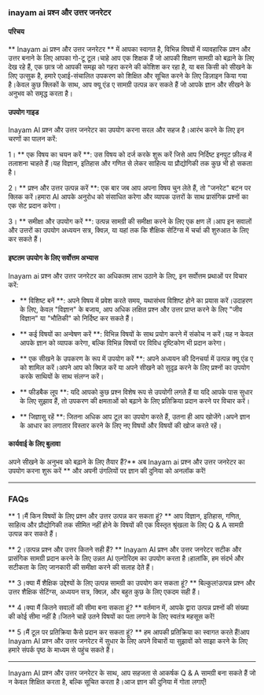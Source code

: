 ### inayam ai प्रश्न और उत्तर जनरेटर

#### परिचय
** Inayam ai प्रश्न और उत्तर जनरेटर ** में आपका स्वागत है, विभिन्न विषयों में व्यावहारिक प्रश्न और उत्तर बनाने के लिए आपका गो-टू टूल।चाहे आप एक शिक्षक हैं जो आपकी शिक्षण सामग्री को बढ़ाने के लिए देख रहे हैं, एक छात्र जो आपकी समझ को गहरा करने की कोशिश कर रहा है, या बस किसी को सीखने के लिए उत्सुक है, हमारे एआई-संचालित उपकरण को शिक्षित और सूचित करने के लिए डिज़ाइन किया गया है।केवल कुछ क्लिकों के साथ, आप क्यू एंड ए सामग्री उत्पन्न कर सकते हैं जो आपके ज्ञान और सीखने के अनुभव को समृद्ध करता है।

#### उपयोग गाइड
Inayam AI प्रश्न और उत्तर जनरेटर का उपयोग करना सरल और सहज है।आरंभ करने के लिए इन चरणों का पालन करें:

1। ** एक विषय का चयन करें **: उस विषय को दर्ज करके शुरू करें जिसे आप निर्दिष्ट इनपुट फ़ील्ड में तलाशना चाहते हैं।यह विज्ञान, इतिहास और गणित से लेकर साहित्य या प्रौद्योगिकी तक कुछ भी हो सकता है।

2। ** प्रश्न और उत्तर उत्पन्न करें **: एक बार जब आप अपना विषय चुन लेते हैं, तो "जनरेट" बटन पर क्लिक करें।हमारा AI आपके अनुरोध को संसाधित करेगा और व्यापक उत्तरों के साथ प्रासंगिक प्रश्नों का एक सेट प्रदान करेगा।

3। ** समीक्षा और उपयोग करें **: उत्पन्न सामग्री की समीक्षा करने के लिए एक क्षण लें।आप इन सवालों और उत्तरों का उपयोग अध्ययन सत्र, क्विज़, या यहां तक ​​कि शैक्षिक सेटिंग्स में चर्चा की शुरुआत के लिए कर सकते हैं।

#### इष्टतम उपयोग के लिए सर्वोत्तम अभ्यास
Inayam ai प्रश्न और उत्तर जनरेटर का अधिकतम लाभ उठाने के लिए, इन सर्वोत्तम प्रथाओं पर विचार करें:

- ** विशिष्ट बनें **: अपने विषय में प्रवेश करते समय, यथासंभव विशिष्ट होने का प्रयास करें।उदाहरण के लिए, केवल "विज्ञान" के बजाय, आप अधिक लक्षित प्रश्न और उत्तर प्राप्त करने के लिए "जीव विज्ञान" या "भौतिकी" को निर्दिष्ट कर सकते हैं।

- ** कई विषयों का अन्वेषण करें **: विभिन्न विषयों के साथ प्रयोग करने में संकोच न करें।यह न केवल आपके ज्ञान को व्यापक करेगा, बल्कि विभिन्न विषयों पर विविध दृष्टिकोण भी प्रदान करेगा।

- ** एक सीखने के उपकरण के रूप में उपयोग करें **: अपने अध्ययन की दिनचर्या में उत्पन्न क्यू एंड ए को शामिल करें।अपने आप को क्विज़ करें या अपने सीखने को सुदृढ़ करने के लिए प्रश्नों का उपयोग करके साथियों के साथ संलग्न करें।

- ** फीडबैक लूप **: यदि आपको कुछ प्रश्न विशेष रूप से उपयोगी लगते हैं या यदि आपके पास सुधार के लिए सुझाव हैं, तो उपकरण की क्षमताओं को बढ़ाने के लिए प्रतिक्रिया प्रदान करने पर विचार करें।

- ** जिज्ञासु रहें **: जितना अधिक आप टूल का उपयोग करते हैं, उतना ही आप खोजेंगे।अपने ज्ञान के आधार का लगातार विस्तार करने के लिए नए विषयों और विषयों की खोज करते रहें।

#### कार्यवाई के लिए बुलावा
अपने सीखने के अनुभव को बढ़ाने के लिए तैयार हैं?** अब Inayam ai प्रश्न और उत्तर जनरेटर का उपयोग करना शुरू करें ** और अपनी उंगलियों पर ज्ञान की दुनिया को अनलॉक करें!

---

### FAQs

** 1।मैं किन विषयों के लिए प्रश्न और उत्तर उत्पन्न कर सकता हूं? **
आप विज्ञान, इतिहास, गणित, साहित्य और प्रौद्योगिकी तक सीमित नहीं होने के विषयों की एक विस्तृत श्रृंखला के लिए Q & A सामग्री उत्पन्न कर सकते हैं।

** 2।उत्पन्न प्रश्न और उत्तर कितने सही हैं? **
Inayam AI प्रश्न और उत्तर जनरेटर सटीक और प्रासंगिक सामग्री प्रदान करने के लिए उन्नत AI एल्गोरिदम का उपयोग करता है।हालांकि, हम संदर्भ और सटीकता के लिए जानकारी की समीक्षा करने की सलाह देते हैं।

** 3।क्या मैं शैक्षिक उद्देश्यों के लिए उत्पन्न सामग्री का उपयोग कर सकता हूं? **
बिल्कुल!उत्पन्न प्रश्न और उत्तर शैक्षिक सेटिंग्स, अध्ययन सत्र, क्विज़, और बहुत कुछ के लिए एकदम सही हैं।

** 4।क्या मैं कितने सवालों की सीमा बना सकता हूं? **
वर्तमान में, आपके द्वारा उत्पन्न प्रश्नों की संख्या की कोई सीमा नहीं है।जितने चाहें उतने विषयों का पता लगाने के लिए स्वतंत्र महसूस करें!

** 5।मैं टूल पर प्रतिक्रिया कैसे प्रदान कर सकता हूं? **
हम आपकी प्रतिक्रिया का स्वागत करते हैं!आप Inayam AI प्रश्न और उत्तर जनरेटर में सुधार के लिए अपने विचारों या सुझावों को साझा करने के लिए हमारे संपर्क पृष्ठ के माध्यम से पहुंच सकते हैं।

---

Inayam AI प्रश्न और उत्तर जनरेटर के साथ, आप सहजता से आकर्षक Q & A सामग्री बना सकते हैं जो न केवल शिक्षित करता है, बल्कि सूचित करता है।आज ज्ञान की दुनिया में गोता लगाएँ!
